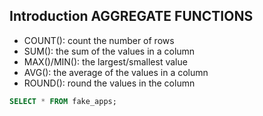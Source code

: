 ## Introduction AGGREGATE FUNCTIONS

* COUNT(): count the number of rows
* SUM(): the sum of the values in a column
* MAX()/MIN(): the largest/smallest value
* AVG(): the average of the values in a column
* ROUND(): round the values in the column

```SQL
SELECT * FROM fake_apps;